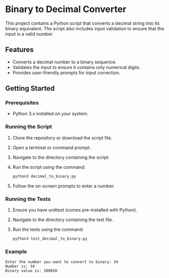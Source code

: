 # Binary to Decimal Converter

This project contains a Python script that converts a decimal string into its binary equivalent. The script also includes input validation to ensure that the input is a valid number.

## Features

- Converts a decimal number to a binary sequence.
- Validates the input to ensure it contains only numerical digits.
- Provides user-friendly prompts for input correction.

## Getting Started

### Prerequisites

- Python 3.x installed on your system.

### Running the Script

1. Clone the repository or download the script file.
2. Open a terminal or command prompt.
3. Navigate to the directory containing the script.
4. Run the script using the command:

   ```bash
   python3 decimal_to_binary.py

5. Follow the on-screen prompts to enter a number.

### Running the Tests

1. Ensure you have unittest (comes pre-installed with Python).
2. Navigate to the directory containing the test file.
3. Run the tests using the command:

    ```bash
    python3 test_decimal_to_binary.py

### Example

    Enter the number you want to convert to binary: 34
    Number is: 34
    Binary value is: 100010

